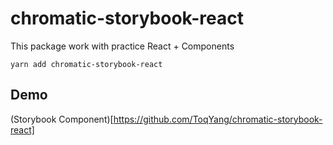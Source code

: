 # chromatic-storybook-react

This package work with practice React + Components

```
yarn add chromatic-storybook-react
```

## Demo

(Storybook Component)[https://github.com/ToqYang/chromatic-storybook-react]
